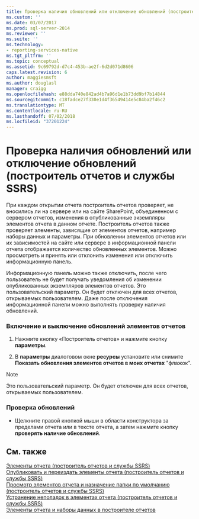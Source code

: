 ```yaml
---
title: Проверка наличия обновлений или отключение обновлений (построитель отчетов и службы SSRS) | Документация Майкрософт
ms.custom: ''
ms.date: 03/07/2017
ms.prod: sql-server-2014
ms.reviewer: ''
ms.suite: ''
ms.technology:
- reporting-services-native
ms.tgt_pltfrm: ''
ms.topic: conceptual
ms.assetid: 9c69792d-d7c4-453b-ae2f-6d2d071d8606
caps.latest.revision: 6
author: maggiesmsft
ms.author: douglasl
manager: craigg
ms.openlocfilehash: e88dda740e842ad4b7a96d1e1b73dd9bf7b14844
ms.sourcegitcommit: c18fadce27f330e1d4f36549414e5c84ba2f46c2
ms.translationtype: MT
ms.contentlocale: ru-RU
ms.lasthandoff: 07/02/2018
ms.locfileid: "37201224"
---
```

# <a name="check-for-updates-or-turn-updates-off-report-builder-and-ssrs"></a>Проверка наличия обновлений или отключение обновлений (построитель отчетов и службы SSRS)
  При каждом открытии отчета построитель отчетов проверяет, не вносились ли на сервере или на сайте SharePoint, объединенном с сервером отчетов, изменения в опубликованные экземпляры элементов отчета в данном отчете. Построитель отчетов также проверяет элементы, зависящие от элементов отчетов, например наборы данных и параметры. При обновлении элементов отчетов или их зависимостей на сайте или сервере в информационной панели отчета отображается количество обновленных элементов. Можно просмотреть и принять или отклонить изменения или отключить информационную панель.  
  
 Информационную панель можно также отключить, после чего пользователь не будет получать уведомления об изменении опубликованных экземпляров элементов отчетов. Это пользовательский параметр. Он будет отключен для всех отчетов, открываемых пользователем. Даже после отключения информационной панели можно выполнять проверку наличия обновлений.  
  
### <a name="to-turn-on-and-off-report-part-updates"></a>Включение и выключение обновлений элементов отчетов  
  
1.  Нажмите кнопку «Построитель отчетов» и нажмите кнопку **параметры**.  
  
2.  В **параметры** диалоговом окне **ресурсы** установите или снимите **Показать обновления элементов отчетов в моих отчетах** "флажок".  
  
> [!NOTE]  
>  Это пользовательский параметр. Он будет отключен для всех отчетов, открываемых пользователем.  
  
### <a name="to-check-for-updates"></a>Проверка обновлений  
  
-   Щелкните правой кнопкой мыши в области конструктора за пределами отчета или в тексте отчета, а затем нажмите кнопку **проверять наличие обновлений**.  
  
## <a name="see-also"></a>См. также  
 [Элементы отчета &#40;построитель отчетов и службы SSRS&#41;](report-parts-report-builder-and-ssrs.md)   
 [Опубликовать и переиздать элементы отчета &#40;построитель отчетов и службы SSRS&#41;](report-design/publish-and-republish-report-parts-report-builder-and-ssrs.md)   
 [Просмотр элементов отчета и назначение папки по умолчанию &#40;построитель отчетов и службы SSRS&#41;](report-design/browse-for-report-parts-and-set-a-default-folder-report-builder-and-ssrs.md)   
 [Устранение неполадок в элементах отчета &#40;построитель отчетов и службы SSRS&#41;](../../2014/reporting-services/troubleshoot-report-parts-report-builder-and-ssrs.md)   
 [Элементы отчета и наборы данных в построителе отчетов](report-data/report-parts-and-datasets-in-report-builder.md)  
  
  
